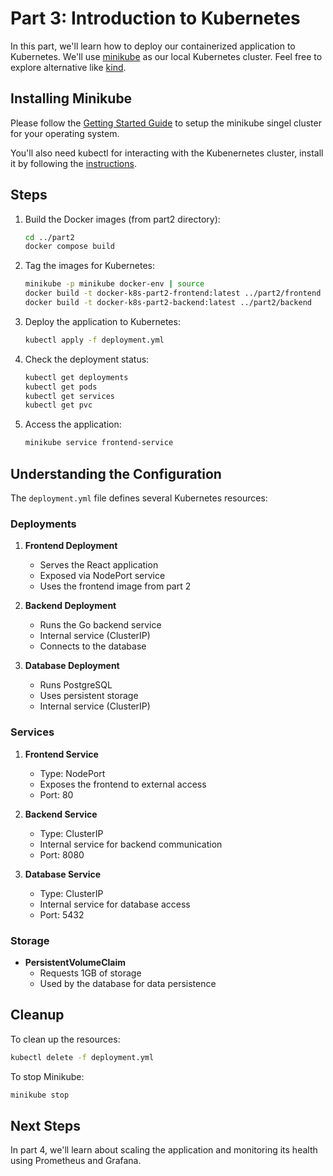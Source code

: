 # Part 3: Introduction to Kubernetes

In this part, we'll learn how to deploy our containerized application to Kubernetes. We'll use [minikube](https://github.com/kubernetes/minikube) as our local Kubernetes cluster. Feel free to explore alternative like [kind](https://github.com/kubernetes-sigs/kind).

## Installing Minikube

Please follow the [Getting Started Guide](https://minikube.sigs.k8s.io/docs/start/?arch=%2Fmacos%2Fx86-64%2Fstable%2Fbinary+download) to setup the minikube singel cluster for your operating system.

You'll also need kubectl for interacting with the Kubenernetes cluster, install it by following the [instructions]().

## Steps

1. Build the Docker images (from part2 directory):
   ```bash
   cd ../part2
   docker compose build
   ```

2. Tag the images for Kubernetes:
   ```bash
   minikube -p minikube docker-env | source
   docker build -t docker-k8s-part2-frontend:latest ../part2/frontend
   docker build -t docker-k8s-part2-backend:latest ../part2/backend
   ```

3. Deploy the application to Kubernetes:
   ```bash
   kubectl apply -f deployment.yml
   ```

4. Check the deployment status:
   ```bash
   kubectl get deployments
   kubectl get pods
   kubectl get services
   kubectl get pvc
   ```

5. Access the application:
   ```bash
   minikube service frontend-service
   ```

## Understanding the Configuration

The `deployment.yml` file defines several Kubernetes resources:

### Deployments
1. **Frontend Deployment**
   - Serves the React application
   - Exposed via NodePort service
   - Uses the frontend image from part 2

2. **Backend Deployment**
   - Runs the Go backend service
   - Internal service (ClusterIP)
   - Connects to the database

3. **Database Deployment**
   - Runs PostgreSQL
   - Uses persistent storage
   - Internal service (ClusterIP)

### Services
1. **Frontend Service**
   - Type: NodePort
   - Exposes the frontend to external access
   - Port: 80

2. **Backend Service**
   - Type: ClusterIP
   - Internal service for backend communication
   - Port: 8080

3. **Database Service**
   - Type: ClusterIP
   - Internal service for database access
   - Port: 5432

### Storage
- **PersistentVolumeClaim**
  - Requests 1GB of storage
  - Used by the database for data persistence

## Cleanup

To clean up the resources:
```bash
kubectl delete -f deployment.yml
```

To stop Minikube:
```bash
minikube stop
```

## Next Steps

In part 4, we'll learn about scaling the application and monitoring its health using Prometheus and Grafana. 